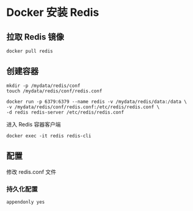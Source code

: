 # Docker 安装 Redis

## 拉取 Redis 镜像

```shell
docker pull redis
```

## 创建容器

```shell
mkdir -p /mydata/redis/conf
touch /mydata/redis/conf/redis.conf

docker run -p 6379:6379 --name redis -v /mydata/redis/data:/data \
-v /mydata/redis/conf/redis.conf:/etc/redis/redis.conf \
-d redis redis-server /etc/redis/redis.conf
```

进入 Redis 容器客户端

```shell
docker exec -it redis redis-cli
```



## 配置

修改 redis.conf 文件

### 持久化配置

```she
appendonly yes
```



